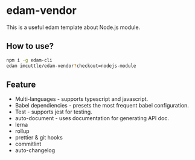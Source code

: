 # edam-vendor

This is a useful edam template about Node.js module.

## How to use?

```bash
npm i -g edam-cli
edam imcuttle/edam-vendor?checkout=nodejs-module
```

## Feature

- Multi-languages - supports typescript and javascript.
- Babel dependiencies - presets the most frequent babel configuration.
- Test - supports jest for testing.
- auto-document - uses documentation for generating API doc.
- lerna
- rollup
- prettier & git hooks
- commitlint
- auto-changelog
